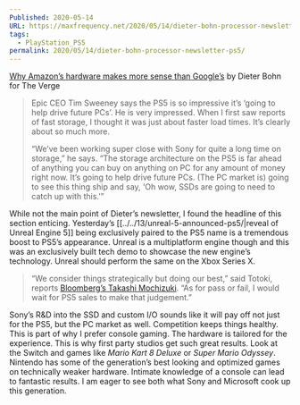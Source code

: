 ```yaml
---
Published: 2020-05-14
URL: https://maxfrequency.net/2020/05/14/dieter-bohn-processor-newsletter-ps5/
tags:
  - PlayStation_PS5
permalink: 2020/05/14/dieter-bohn-processor-newsletter-ps5/
---
```

[Why Amazon’s hardware makes more sense than Google’s](https://www.theverge.com/2020/5/14/21258285/amazon-google-hardware-strategy-tablets-android-pixel-angst-drama) by Dieter Bohn for The Verge

> Epic CEO Tim Sweeney says the PS5 is so impressive it’s ‘going to help drive future PCs’. He is very impressed. When I first saw reports of fast storage, I thought it was just about faster load times. It’s clearly about so much more.
>
> “We’ve been working super close with Sony for quite a long time on storage,” he says. “The storage architecture on the PS5 is far ahead of anything you can buy on anything on PC for any amount of money right now. It’s going to help drive future PCs. (The PC market is) going to see this thing ship and say, ‘Oh wow, SSDs are going to need to catch up with this.’”

While not the main point of Dieter’s newsletter, I found the headline of this section enticing. Yesterday’s [[../../13/unreal-5-announced-ps5/|reveal of Unreal Engine 5]] being exclusively paired to the PS5 name is a tremendous boost to PS5’s appearance. Unreal is a multiplatform engine though and this was an exclusively built tech demo to showcase the new engine’s technology. Unreal should perform the same on the Xbox Series X.

> “We consider things strategically but doing our best,” said Totoki, reports [Bloomberg’s Takashi Mochizuki](https://twitter.com/6d6f636869/status/1260497105933787138). “As for pass or fail, I would wait for PS5 sales to make that judgement.”

Sony’s R&D into the SSD and custom I/O sounds like it will pay off not just for the PS5, but the PC market as well. Competition keeps things healthy. This is part of why I prefer console gaming. The hardware is tailored for the experience. This is why first party studios get such great results. Look at the Switch and games like *Mario Kart 8 Deluxe* or *Super Mario Odyssey*. Nintendo has some of the generation’s best looking and optimized games on technically weaker hardware. Intimate knowledge of a console can lead to fantastic results. I am eager to see both what Sony and Microsoft cook up this generation.